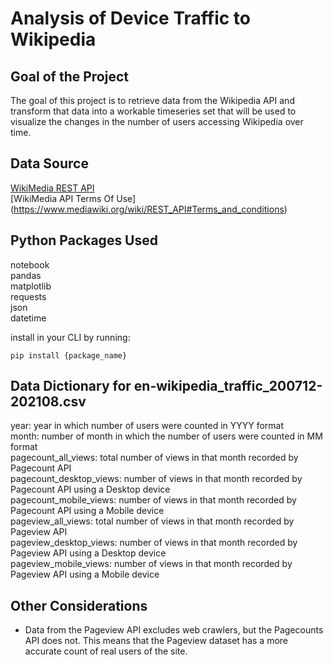 # Analysis of Device Traffic to Wikipedia

## Goal of the Project

The goal of this project is to retrieve data from the Wikipedia API and transform that data into a workable timeseries set 
that will be used to visualize the changes in the number of users accessing Wikipedia over time.

## Data Source
[WikiMedia REST API](https://wikimedia.org/api/rest_v1/#/Pageviews%20data)  
[WikiMedia API Terms Of Use] (https://www.mediawiki.org/wiki/REST_API#Terms_and_conditions)  

## Python Packages Used
notebook  
pandas  
matplotlib  
requests  
json  
datetime  

install in your CLI by running:  

`pip install {package_name}`

## Data Dictionary for en-wikipedia_traffic_200712-202108.csv

year: year in which number of users were counted in YYYY format  
month: number of month in which the number of users were counted in MM format  
pagecount_all_views: total number of views in that month recorded by Pagecount API  
pagecount_desktop_views: number of views in that month recorded by Pagecount API using a Desktop device  
pagecount_mobile_views: number of views in that month recorded by Pagecount API using a Mobile device  
pageview_all_views: total number of views in that month recorded by Pageview API  
pageview_desktop_views: number of views in that month recorded by Pageview API using a Desktop device  
pageview_mobile_views: number of views in that month recorded by Pageview API using a Mobile device  

## Other Considerations
* Data from the Pageview API excludes web crawlers, but the Pagecounts API does not. This means that the Pageview dataset has a more accurate count of real users of the site.
